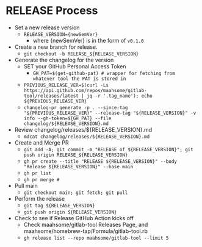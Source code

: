 # RELEASE Process

- Set a new release version
  - `RELEASE_VERSION={newSemVer}`
    - where {newSemVer} is in the form of `v0.1.0`
- Create a new branch for release.
  - `git checkout -b RELEASE_${RELEASE_VERSION}`
- Generate the changelog for the version
  - SET your GitHub Personal Access Token
    - `GH_PAT=$(get-github-pat) # wrapper for fetching from whatever tool the PAT is stored in`
  - `PREVIOUS_RELEASE_VER=$(curl -Ls https://api.github.com/repos/maahsome/gitlab-tool/releases/latest | jq -r '.tag_name'); echo ${PREVIOUS_RELEASE_VER}`
  - `changelog-pr generate -p . --since-tag "${PREVIOUS_RELEASE_VER}" --release-tag "${RELEASE_VERSION}" -v info --gh-token=${GH_PAT} --file changelog/${RELEASE_VERSION}.md`
- Review changelog/releases/${RELEASE_VERSION}.md
  - `mdcat changelog/releases/${RELEASE_VERSION}.md`
- Create and Merge PR
  - `git add -A; git commit -m "RELEASE of ${RELEASE_VERSION}"; git push origin RELEASE_${RELEASE_VERSION}`
  - `gh pr create --title "RELEASE ${RELEASE_VERSION}" --body "Release ${RELEASE_VERSION}" --base main`
  - `gh pr list`
  - `gh pr merge #`
- Pull main
  - `git checkout main; git fetch; git pull`
- Perform the release
  - `git tag ${RELEASE_VERSION}`
  - `git push origin ${RELEASE_VERSION}`
- Check to see if Release GitHub Action kicks off
  - Check maahsome/gitlab-tool Releases Page, and maahsome/homebrew-tap/Formula/gitlab-tool.rb
  - `gh release list --repo maahsome/gitlab-tool --limit 5`
